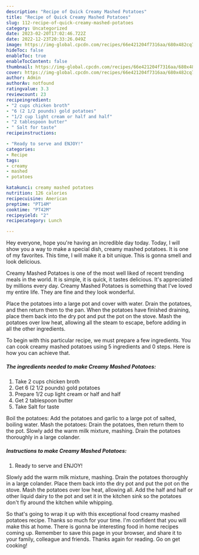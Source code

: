 ```yaml
---
description: "Recipe of Quick Creamy Mashed Potatoes"
title: "Recipe of Quick Creamy Mashed Potatoes"
slug: 112-recipe-of-quick-creamy-mashed-potatoes
category: Uncategorized
date: 2023-02-20T17:02:46.722Z
date: 2022-12-23T20:33:26.049Z
image: https://img-global.cpcdn.com/recipes/66e421204f7316aa/680x482cq70/creamy-mashed-potatoes-recipe-main-photo.jpg
hideToc: false
enableToc: true
enableTocContent: false
thumbnail: https://img-global.cpcdn.com/recipes/66e421204f7316aa/680x482cq70/creamy-mashed-potatoes-recipe-main-photo.jpg
cover: https://img-global.cpcdn.com/recipes/66e421204f7316aa/680x482cq70/creamy-mashed-potatoes-recipe-main-photo.jpg
author: Admin
authorAv: notfound
ratingvalue: 3.3
reviewcount: 23
recipeingredient:
- "2 cups chicken broth"
- "6 (2 1/2 pounds) gold potatoes"
- "1/2 cup light cream or half and half"
- "2 tablespoon butter"
- " Salt for taste"
recipeinstructions:

- "Ready to serve and ENJOY!"
categories:
- Recipe
tags:
- creamy
- mashed
- potatoes

katakunci: creamy mashed potatoes 
nutrition: 126 calories
recipecuisine: American
preptime: "PT14M"
cooktime: "PT42M"
recipeyield: "2"
recipecategory: Lunch

---
```



Hey everyone, hope you're having an incredible day today. Today, I will show you a way to make a special dish, creamy mashed potatoes. It is one of my favorites. This time, I will make it a bit unique. This is gonna smell and look delicious.

Creamy Mashed Potatoes is one of the most well liked of recent trending meals in the world. It is simple, it is quick, it tastes delicious. It's appreciated by millions every day. Creamy Mashed Potatoes is something that I've loved my entire life. They are fine and they look wonderful.

Place the potatoes into a large pot and cover with water. Drain the potatoes, and then return them to the pan. When the potatoes have finished draining, place them back into the dry pot and put the pot on the stove. Mash the potatoes over low heat, allowing all the steam to escape, before adding in all the other ingredients.


To begin with this particular recipe, we must prepare a few ingredients. You can cook creamy mashed potatoes using 5 ingredients and 0 steps. Here is how you can achieve that.

<!--inarticleads1-->

##### The ingredients needed to make Creamy Mashed Potatoes:

1. Take 2 cups chicken broth
1. Get 6 (2 1/2 pounds) gold potatoes
1. Prepare 1/2 cup light cream or half and half
1. Get 2 tablespoon butter
1. Take  Salt for taste


Boil the potatoes: Add the potatoes and garlic to a large pot of salted, boiling water. Mash the potatoes: Drain the potatoes, then return them to the pot. Slowly add the warm milk mixture, mashing. Drain the potatoes thoroughly in a large colander. 

<!--inarticleads2-->

##### Instructions to make Creamy Mashed Potatoes:


1. Ready to serve and ENJOY!

Slowly add the warm milk mixture, mashing. Drain the potatoes thoroughly in a large colander. Place them back into the dry pot and put the pot on the stove. Mash the potatoes over low heat, allowing all. Add the half and half or other liquid dairy to the pot and set it in the kitchen sink so the potatoes don&#39;t fly around the kitchen while whipping. 

So that's going to wrap it up with this exceptional food creamy mashed potatoes recipe. Thanks so much for your time. I'm confident that you will make this at home. There is gonna be interesting food in home recipes coming up. Remember to save this page in your browser, and share it to your family, colleague and friends. Thanks again for reading. Go on get cooking!
